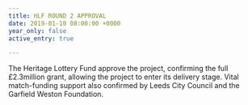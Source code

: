 ```yaml
---
title: HLF ROUND 2 APPROVAL
date: 2019-01-10 08:00:00 +0000
year_only: false
active_entry: true

---
```

The Heritage Lottery Fund approve the project, confirming the full £2.3million grant, allowing the project to enter its delivery stage. Vital match-funding support also confirmed by Leeds City Council and the Garfield Weston Foundation.
